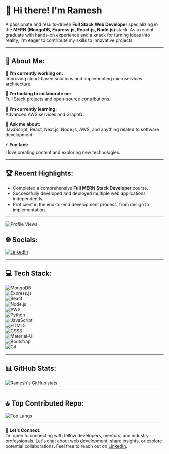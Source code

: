 # 👋 Hi there! I'm Ramesh  
A passionate and results-driven **Full Stack Web Developer** specializing in the **MERN (MongoDB, Express.js, React.js, Node.js)** stack. As a recent graduate with hands-on experience and a knack for turning ideas into reality, I'm eager to contribute my skills to innovative projects.

---

## 🚀 About Me:  
🔭 **I’m currently working on:**  
Improving cloud-based solutions and implementing microservices architecture.  

👯 **I’m looking to collaborate on:**  
Full Stack projects and open-source contributions.  

🌱 **I’m currently learning:**  
Advanced AWS services and GraphQL.  

💬 **Ask me about:**  
JavaScript, React, Next.js, Node.js, AWS, and anything related to software development.  

⚡ **Fun fact:**  
I love creating content and exploring new technologies.  

---

## 🏆 Recent Highlights:  
- Completed a comprehensive **Full MERN Stack Developer** course.  
- Successfully developed and deployed multiple web applications independently.  
- Proficient in the end-to-end development process, from design to implementation.  

---
![Profile Views](https://hits.seeyoufarm.com/api/count/incr/badge.svg?url=https://github.com/RameshBellani&title=Profile%20Views)
## 🌐 Socials:  
[![LinkedIn](https://img.shields.io/badge/LinkedIn-0077B5?style=for-the-badge&logo=linkedin&logoColor=white)](https://www.linkedin.com/in/rameshbellani/)  

---

## 💻 Tech Stack:  
![MongoDB](https://img.shields.io/badge/MongoDB-47A248?style=for-the-badge&logo=mongodb&logoColor=white)  
![Express.js](https://img.shields.io/badge/Express.js-404D59?style=for-the-badge)  
![React](https://img.shields.io/badge/React-20232A?style=for-the-badge&logo=react&logoColor=61DAFB)  
![Node.js](https://img.shields.io/badge/Node.js-43853D?style=for-the-badge&logo=node.js&logoColor=white)  
![AWS](https://img.shields.io/badge/Amazon_AWS-232F3E?style=for-the-badge&logo=amazon-aws&logoColor=white)  
![Python](https://img.shields.io/badge/Python-3776AB?style=for-the-badge&logo=python&logoColor=white)  
![JavaScript](https://img.shields.io/badge/JavaScript-F7DF1E?style=for-the-badge&logo=javascript&logoColor=black)  
![HTML5](https://img.shields.io/badge/HTML5-E34F26?style=for-the-badge&logo=html5&logoColor=white)  
![CSS3](https://img.shields.io/badge/CSS3-1572B6?style=for-the-badge&logo=css3&logoColor=white)  
![Material-UI](https://img.shields.io/badge/Material--UI-0081CB?style=for-the-badge&logo=mui&logoColor=white)  
![Bootstrap](https://img.shields.io/badge/Bootstrap-563D7C?style=for-the-badge&logo=bootstrap&logoColor=white)  
![Git](https://img.shields.io/badge/Git-F05032?style=for-the-badge&logo=git&logoColor=white)  

---

## 📊 GitHub Stats:  
![Ramesh's GitHub stats](https://github-readme-stats.vercel.app/api?username=rameshbellani&show_icons=true&theme=radical)  

---

## 🔝 Top Contributed Repo:  
[![Top Langs](https://github-readme-stats.vercel.app/api/top-langs/?username=rameshbellani&layout=compact)](https://github.com/rameshbellani/github-readme-stats)  

---

🤝 **Let’s Connect:**  
I’m open to connecting with fellow developers, mentors, and industry professionals. Let's chat about web development, share insights, or explore potential collaborations. Feel free to reach out on [LinkedIn](https://www.linkedin.com/in/rameshbellani/).  
